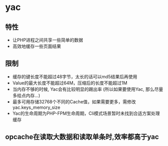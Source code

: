 # yac

## 特性
- 让PHP进程之间共享一些简单的数据
- 高效地缓存一些页面结果
## 限制
- 缓存的键长度不能超过48字节，太长的话可以md5结果后再使用
- Value的最大长度不能超过64M，压缩后的长度不能超过1M
- 当内存不够的时候, Yac会有比较明显的踢出率 (所以如果要使用Yac, 那么尽量多给点内存...)
- 最多可用存储32768个不同的Cache值，如果需要更多，需修改yac.keys_memory_size
- Yac的生命周期为PHP-FPM生命周期，Cli模式场景暂时未找到合适方案处理缓存

## opcache在读取大数据和读取单条时,效率都高于yac